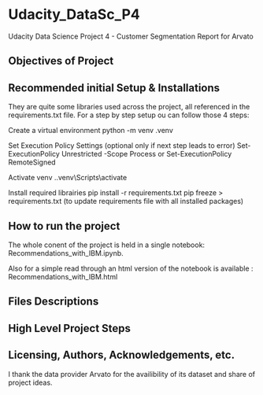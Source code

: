 # Udacity_DataSc_P4
Udacity Data Science Project 4 - Customer Segmentation Report for Arvato

## Objectives of Project


## Recommended initial Setup & Installations

They are quite some libraries used across the project, all referenced in the requirements.txt file. For a step by step setup ou can follow those 4 steps:

Create a virtual environment python -m venv .venv

Set Execution Policy Settings (optional only if next step leads to error) Set-ExecutionPolicy Unrestricted -Scope Process or Set-ExecutionPolicy RemoteSigned

Activate venv ..venv\Scripts\activate

Install required librairies pip install -r requirements.txt pip freeze > requirements.txt (to update requirements file with all installed packages)

## How to run the project

The whole conent of the project is held in a single notebook: Recommendations_with_IBM.ipynb.

Also for a simple read through an html version of the notebook is available : Recommendations_with_IBM.html

## Files Descriptions


## High Level Project Steps


## Licensing, Authors, Acknowledgements, etc.

I thank the data provider Arvato for the availibility of its dataset and share of project ideas.

